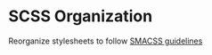 # SCSS Organization

Reorganize stylesheets to follow [SMACSS guidelines](https://smacss.com/book/categorizing)
